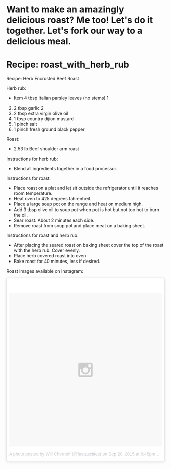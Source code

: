 # Want to make an amazingly delicious roast? Me too! Let's do it together. Let's fork our way to a delicious meal.

# Recipe: roast_with_herb_rub
Recipe: Herb Encrusted Beef Roast

Herb rub:
* Item 4 tbsp Italian parsley leaves (no stems) 1
2. 2 tbsp garlic 2
3. 2 tbsp extra virgin olive oil
4. 1 tbsp country dijion mustard
5. 1 pinch salt
6. 1 pinch fresh ground black pepper

Roast:
* 2.53 lb Beef shoulder arm roast

Instructions for herb rub:
* Blend all ingredients together in a food processor.

Instructions for roast:
* Place roast on a plat and let sit outside the refrigerator until it reaches room temperature.
* Heat oven to 425 degrees fahrenheit.
* Place a large soup pot on the range and heat on medium high.
* Add 3 tbsp olive oil to soup pot when pot is hot but not too hot to burn the oil.
* Sear roast. About 2 minutes each side.
* Remove roast from soup pot and place meat on a baking sheet.

Instructions for roast and herb rub:
* After placing the seared roast on baking sheet cover the top of the roast with the herb rub. Cover evenly.
* Place herb covered roast into oven.
* Bake roast for 40 minutes, less if desired.

Roast images available on Instagram:

<blockquote class="instagram-media" data-instgrm-version="5" style=" background:#FFF; border:0; border-radius:3px; box-shadow:0 0 1px 0 rgba(0,0,0,0.5),0 1px 10px 0 rgba(0,0,0,0.15); margin: 1px; max-width:658px; padding:0; width:99.375%; width:-webkit-calc(100% - 2px); width:calc(100% - 2px);"><div style="padding:8px;"> <div style=" background:#F8F8F8; line-height:0; margin-top:40px; padding:50.0% 0; text-align:center; width:100%;"> <div style=" background:url(data:image/png;base64,iVBORw0KGgoAAAANSUhEUgAAACwAAAAsCAMAAAApWqozAAAAGFBMVEUiIiI9PT0eHh4gIB4hIBkcHBwcHBwcHBydr+JQAAAACHRSTlMABA4YHyQsM5jtaMwAAADfSURBVDjL7ZVBEgMhCAQBAf//42xcNbpAqakcM0ftUmFAAIBE81IqBJdS3lS6zs3bIpB9WED3YYXFPmHRfT8sgyrCP1x8uEUxLMzNWElFOYCV6mHWWwMzdPEKHlhLw7NWJqkHc4uIZphavDzA2JPzUDsBZziNae2S6owH8xPmX8G7zzgKEOPUoYHvGz1TBCxMkd3kwNVbU0gKHkx+iZILf77IofhrY1nYFnB/lQPb79drWOyJVa/DAvg9B/rLB4cC+Nqgdz/TvBbBnr6GBReqn/nRmDgaQEej7WhonozjF+Y2I/fZou/qAAAAAElFTkSuQmCC); display:block; height:44px; margin:0 auto -44px; position:relative; top:-22px; width:44px;"></div></div><p style=" color:#c9c8cd; font-family:Arial,sans-serif; font-size:14px; line-height:17px; margin-bottom:0; margin-top:8px; overflow:hidden; padding:8px 0 7px; text-align:center; text-overflow:ellipsis; white-space:nowrap;"><a href="https://instagram.com/p/73-rk1xqCi/" style=" color:#c9c8cd; font-family:Arial,sans-serif; font-size:14px; font-style:normal; font-weight:normal; line-height:17px; text-decoration:none;" target="_blank">A photo posted by Will Chernoff (@fastascities)</a> on <time style=" font-family:Arial,sans-serif; font-size:14px; line-height:17px;" datetime="2015-09-21T01:45:13+00:00">Sep 20, 2015 at 6:45pm PDT</time></p></div></blockquote>
<script async defer src="//platform.instagram.com/en_US/embeds.js"></script>
